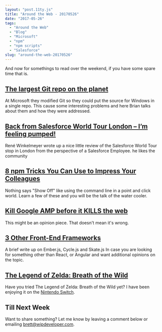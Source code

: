 ```yaml
---
layout: "post.11ty.js"
title: "Around the Web - 20170526"
date: "2017-05-26"
tags: 
  - "Around the Web"
  - "Blog"
  - "Microsoft"
  - "npm"
  - "npm scripts"
  - "Salesforce"
slug: "around-the-web-20170526"
---
```


And now for somethings to read over the weekend, if you have some spare time that is.

## [The largest Git repo on the planet](https://blogs.msdn.microsoft.com/bharry/2017/05/24/the-largest-git-repo-on-the-planet/)

At Microsoft they modified Git so they could put the source for Windows in a single repo. This cause some interesting problems and here Brian talks about them and how they were addressed.

## [Back from Salesforce World Tour London – I’m feeling pumped!](https://blog.winkelmeyer.com/2017/05/back-from-salesforce-world-tour-london-im-feeling-pumped/)

René Winkelmeyer wrote up a nice little review of the Salesforce World Tour stop in London from the perspective of a Salesforce Employee. <spoiler> he likes the community </spoiler>

## [8 npm Tricks You Can Use to Impress Your Colleagues](https://medium.freecodecamp.com/8-npm-tricks-you-can-use-to-impress-your-colleagues-dbdae1ef5f9e)

Nothing says "Show Off" like using the command line in a point and click world. Learn a few of these and you will be the talk of the water cooler.

## [Kill Google AMP before it KILLS the web](https://www.theregister.co.uk/2017/05/19/open_source_insider_google_amp_bad_bad_bad/)

This might be an opinion piece. That doesn't mean it's wrong.

## [3 Other Front-End Frameworks](https://dev.to/kayis/3-other-front-end-frameworks)

A brief write up on Ember.js, Cycle.js and Skate.js In case you are looking for something other than React, or Angular and want additional opinions on the topic.

## [The Legend of Zelda: Breath of the Wild](https://www.amazon.com/gp/product/B01MS6MO77/ref=as_li_qf_sp_asin_il_tl?ie=UTF8&tag=wipdevelope05-20&camp=1789&creative=9325&linkCode=as2&creativeASIN=B01MS6MO77&linkId=2e3ba487cae55c606f6ef0fbfa407cec)

Have you tried The Legend of Zelda: Breath of the Wild yet? I have been enjoying it on the [Nintendo Switch](https://www.amazon.com/gp/product/B01LTHP2ZK/ref=as_li_qf_sp_asin_il_tl?ie=UTF8&tag=wipdevelope05-20&camp=1789&creative=9325&linkCode=as2&creativeASIN=B01LTHP2ZK&linkId=b45d99266481adb24e70bb2350064e61).

## Till Next Week

Want to share something? Let me know by leaving a comment below or emailing [brett@wipdeveloper.com](mailto:brett@wipdeveloper.com).
